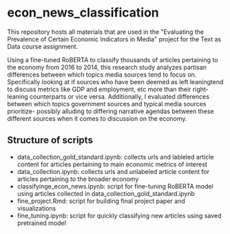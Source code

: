 # econ_news_classification

This repository hosts all materials that are used in the "Evaluating the Prevalence of Certain Economic Indicators in Media" project for the Text as Data course assignment.

Using a fine-tuned RoBERTA to classify thousands of articles pertaining to the economy from 2016 to 2014, this research study analyzes partisan differences between which topics media sources tend to focus on. Specifically looking at if sources who have been deemed as left leaningtend to discuss metrics like GDP and employment, etc more than their right-leaning counterparts or vice versa. Additionally, I evaluated differences between which topics government sources and typical media sources prioritize- possibly alluding to differing narrative agendas between these different sources when it comes to discussion on the economy.

## Structure of scripts
- data_collection_gold_standard.ipynb: collects urls and lableled article content for articles pertaining to main economic metrics of interest
- data_collection.ipynb: collects urls and unlabeled article content for articles pertaining to the broader economy
- classifyinge_econ_news.ipynb: script for fine-tuning RoBERTA model using articles collected in data_collection_gold_standard.ipynb
- fine_project.Rmd: script for building final project paper and visualizations
- fine_tuning.ipynb: script for quickly classifying new articles using saved pretrained model
